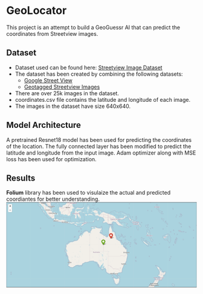 # GeoLocator
This project is an attempt to build a GeoGuessr AI that can predict the coordinates from Streetview images.

## Dataset
- Dataset used can be found here: [Streetview Image  Dataset](https://www.kaggle.com/datasets/ayuseless/streetview-image-dataset)
- The dataset has been created by combining the following datasets:
    - [Google Street View](https://www.kaggle.com/datasets/paulchambaz/google-street-view)
    - [Geotagged Streetview Images](https://www.kaggle.com/datasets/rohanmyer/geotagged-streetview-images-15k)
- There are over 25k images in the dataset.
- coordinates.csv file contains the latitude and longitude of each image. 
- The images in the dataset have size 640x640.

## Model Architecture
A pretrained Resnet18 model has been used for predicting the coordinates of the location. The fully connected layer has been modified to predict the latitude and longitude from the input image. Adam optimizer along with MSE loss has been used for optimization.

## Results
__Folium__ library has been used to visulaize the actual and predicted coordiantes for better understanding. 
![Actual vs Predicted](foliumOutput.PNG)
